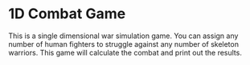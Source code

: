 # 1D Combat Game
This is a single dimensional war simulation game. You can assign any number of
human fighters to struggle against any number of skeleton warriors. This game
will calculate the combat and print out the results.
